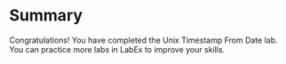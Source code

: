 # Summary

Congratulations! You have completed the Unix Timestamp From Date lab. You can practice more labs in LabEx to improve your skills.
